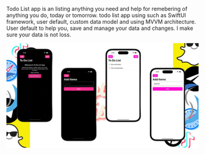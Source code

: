 Todo List app is an listing anything you need and help for remebering of anything you do, today or tomorrow. todo list app using such as SwiftUI framework, user default, custom data model and using MVVM architecture. 
User default to help you, save and manage your data and changes. I make sure your data is not loss.

![alt text](https://github.com/PFebrianoooo/TodoList_app/blob/main/ToDoList/Assets.xcassets/Images/TodoList_Image.imageset/TodoList_Image.jpg?raw=true)

